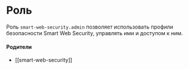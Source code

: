 # Роль

Роль `smart-web-security.admin` позволяет использовать профили безопасности Smart Web Security, управлять ими и доступом к ним.


#### Родители

- [[smart-web-security]]
